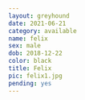 ```yaml
---
layout: greyhound
date: 2021-06-21
category: available
name: felix
sex: male
dob: 2018-12-22
color: black
title: Felix
pic: felix1.jpg
pending: yes
---
```


